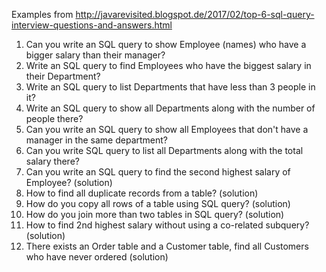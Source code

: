 Examples from http://javarevisited.blogspot.de/2017/02/top-6-sql-query-interview-questions-and-answers.html

1. Can you write an SQL query to show Employee (names) who have a bigger salary than their manager?
2. Write an SQL query to find Employees who have the biggest salary in their Department?
3. Write an SQL query to list Departments that have less than 3 people in it?
4. Write an SQL query to show all Departments along with the number of people there?
5. Can you write an SQL query to show all Employees that don't have a manager in the same department?
6. Can you write SQL query to list all Departments along with the total salary there?
7. Can you write an SQL query to find the second highest salary of Employee? (solution)
8. How to find all duplicate records from a table? (solution)
9. How do you copy all rows of a table using SQL query? (solution)
10. How do you join more than two tables in SQL query? (solution)
11. How to find 2nd highest salary without using a co-related subquery? (solution)
12. There exists an Order table and a Customer table, find all Customers who have never ordered (solution)
